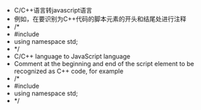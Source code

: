  - C/C++语言转javascript语言
 - 例如，在要识别为C++代码的脚本元素的开头和结尾处进行注释
 - /*
 -  #include <iostream>
 - using namespace std;
 - */
 - C/C++ language to JavaScript language
 - Comment at the beginning and end of the script element to be recognized as C++ code, for example
 - /*
 -  #include <iostream>
 -  using namespace std;
 - */
<!---
panyulia/panyulia is a ✨ special ✨ repository because its `README.md` (this file) appears on your GitHub profile.
You can click the Preview link to take a look at your changes.
--->
